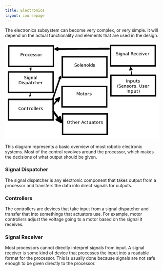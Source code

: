 ```yaml
---
title: Electronics
layout: coursepage
---
```


The electronics subsystem can become very complex, or very simple. It will depend on the actual functionality and elements that are used in the design.

![](/img/electronics.png)

This diagram represents a basic overview of most robotic electronic systems. Most of the control revolves around the processor, which makes the decisions of what output should be given.

### Signal Dispatcher
The signal dispatcher is any electronic component that takes output from a processor and transfers the data into direct signals for outputs.

### Controllers
The controllers are devices that take input from a signal dispatcher and transfer that into somethings that actuators use. For example, motor controllers adjust the voltage going to a motor based on the signal it receives.

### Signal Receiver
Most processors cannot directly interpret signals from input. A signal receiver is some kind of device that processes the input into a readable format for the processor. This is usually done because signals are not safe enough to be given directly to the processor.
